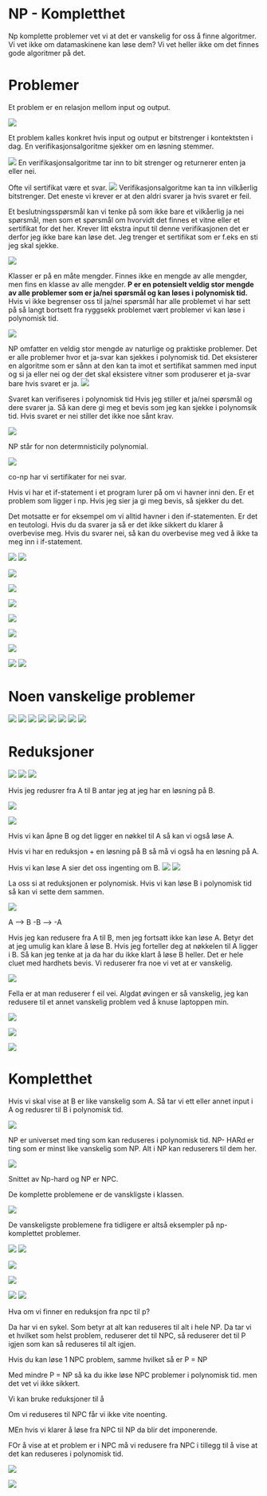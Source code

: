 # **NP - Kompletthet**

Np komplette problemer vet vi at det er vanskelig for oss å finne algoritmer. Vi vet ikke om datamaskinene kan løse dem? Vi vet heller ikke om det finnes gode algoritmer på det. 

# Problemer
Et problem er en relasjon mellom input og output.

![](images/1.png)

Et problem kalles konkret hvis input og output er bitstrenger i kontektsten i dag.
En verifikasjonsalgoritme sjekker om en løsning stemmer. 


![](images/2.png)
En verifikasjonsalgoritme tar inn to bit strenger og returnerer enten ja eller nei.

Ofte vil sertifikat være et svar. 
![](images/3.png)
Verifikasjonsalgoritme kan ta inn vilkåerlig bitstrenger. Det eneste vi krever er at den aldri svarer ja hvis svaret er feil. 

Et beslutningsspørsmål kan vi tenke på som ikke bare et vilkåerlig ja nei spørsmål, men som et spørsmål om hvorvidt det finnes et vitne eller et sertifikat for det her. 
Krever litt ekstra input til denne verifikasjonen det er derfor jeg ikke bare kan løse det. Jeg trenger et sertifikat som er f.eks en sti jeg skal sjekke. 

![](images/4.png)

Klasser er på en måte mengder. 
Finnes ikke en mengde av alle mengder, men fins en klasse av alle mengder. 
**P er en potensielt veldig stor mengde av alle problemer som er ja/nei spørsmål og kan løses i polynomisk tid.** Hvis vi ikke begrenser oss til ja/nei spørsmål har alle problemet vi har sett på så langt bortsett fra ryggsekk problemet  vært problemer vi kan løse i polynomisk tid. 

![](images/5.png)

NP omfatter en veldig stor mengde av naturlige og praktiske problemer. Det er alle problemer hvor et ja-svar kan sjekkes i polynomisk tid. Det eksisterer en algoritme som er sånn at den kan ta imot et sertifikat sammen med input og si ja eller nei og der det skal eksistere vitner som produserer et ja-svar bare hvis svaret er ja.
![](images/7.png)

Svaret kan verifiseres i polynomisk tid 
Hvis jeg stiller et ja/nei spørsmål og dere svarer ja. Så kan dere gi meg et bevis som jeg kan sjekke i polynomsik tid. Hvis svaret er nei stiller det ikke noe sånt krav. 

![](images/6.png)

NP står for non determnisticily polynomial. 

![](images/8.png)

co-np har vi sertifikater for nei svar. 

Hvis vi har et if-statement i et program lurer på om vi havner inni den. Er et problem som ligger i np. Hvis jeg sier ja gi meg bevis, så sjekker du det. 

Det motsatte er for eksempel om vi alltid havner i den if-statementen. Er det en teutologi. Hvis du da svarer ja så er det ikke sikkert du klarer å overbevise meg. Hvis du svarer nei, så kan du overbevise meg ved å ikke ta meg inn i if-statement.

![](images/9.png)
![](images/10.png)

![](images/12.png)

![](images/14.png)

![](images/15.png)

![](images/16.png)

![](images/17.png)


![](images/18.png)

![](images/19.png)
![](images/209.png)

# Noen vanskelige problemer

![](images/30.png)
![](images/31.png)
![](images/32.png)
![](images/33.png)
![](images/34.png)
![](images/35.png)
![](images/36.png)
![](images/37.png)





# Reduksjoner

![](images/40.png)
![](images/41.png)
![](images/42.png)

Hvis jeg redusrer fra A til B antar jeg at jeg har en løsning på B.



![](images/43.png)

![](images/44.png)

Hvis vi kan åpne B og det ligger en nøkkel til A så kan vi også løse A. 

Hvis vi har en reduksjon + en løsning på B så må vi også ha en løsning på A.

Hvis vi kan løse A sier det oss ingenting om B.
![](images/45.png)
![](images/46.png)

La oss si at reduksjonen er polynomisk. 
Hvis vi kan løse B i polynomisk tid så kan vi sette dem sammen. 

![](images/47.png)

A --> B
-B --> -A

Hvis jeg kan redusere fra A til B, men jeg fortsatt ikke kan løse A. Betyr det at jeg umulig kan klare å løse B. Hvis jeg forteller deg at nøkkelen til A ligger i B. Så kan jeg tenke at ja da har du ikke klart å løse B heller. Det er hele cluet med hardhets bevis. Vi reduserer fra noe vi vet at er vanskelig. 

![](images/48.png)

Fella er at man reduserer f eil vei. Algdat øvingen er så vanskelig, jeg kan redusere til et annet vanskelig problem ved å knuse laptoppen min. 


![](images/49.png)

![](images/50.png)

![](images/51.png)


# Kompletthet

Hvis vi skal vise at B er like vanskelig som A. Så tar vi ett eller annet input i A og redusrer til B i polynomisk tid.


![](images/52.png)

NP er universet med ting som kan reduseres i polynomisk tid. 
NP- HARd er ting som er minst like vanskelig som NP. Alt i NP kan reduserers til dem her. 

![](images/53.png)

Snittet av Np-hard og NP er NPC. 

De komplette problemene er de vanskligste i klassen.

![](images/55.png)

De vanskeligste problemene fra tidligere er altså eksempler på np-komplettet problemer.

![](images/56.png)
![](images/57.png)

![](images/58.png)

![](images/59.png)


![](images/60.png)
![](images/61.png)


Hva om vi finner en reduksjon fra npc til p? 

Da har vi en sykel. Som betyr at alt kan reduseres til alt i hele NP. Da tar vi et hvilket som helst problem, reduserer det til NPC, så reduserer det til P igjen som kan så reduseres til alt igjen.

Hvis du kan løse 1 NPC problem, samme hvilket så er P = NP 

Med mindre P = NP så ka du ikke løse NPC problemer i polynomisk tid. men det vet vi ikke sikkert.

Vi kan bruke reduksjoner til å 

Om vi reduseres til NPC får vi ikke vite noenting.

MEn hvis vi klarer å løse fra NPC til NP da blir det imponerende. 

FOr å vise at et problem er i NPC må vi redusere fra NPC i tillegg til å vise at det kan reduseres i polynomisk tid. 

![](images/62.png)


![](images/63.png)


